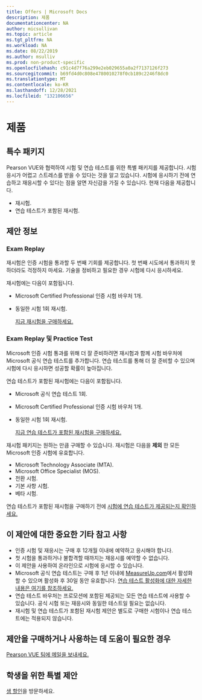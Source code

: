 ```yaml
---
title: Offers | Microsoft Docs
description: 제품
documentationcenter: NA
author: micsullivan
ms.topic: article
ms.tgt_pltfrm: NA
ms.workload: NA
ms.date: 08/22/2019
ms.author: msulliv
ms.prod: non-product-specific
ms.openlocfilehash: c91c4d7f76a299e2eb029655a0a2f7137126f273
ms.sourcegitcommit: b69fd4d0c808e4780010278f0cb189c2246f8dc0
ms.translationtype: MT
ms.contentlocale: ko-KR
ms.lasthandoff: 12/28/2021
ms.locfileid: "132106656"
---
```

# <a name="offers"></a>제품

## <a name="special-packages"></a>특수 패키지

Pearson VUE와 협력하여 시험 및 연습 테스트를 위한 특별 패키지를 제공합니다. 시험 응시가 어렵고 스트레스를 받을 수 있다는 것을 알고 있습니다. 시험에 응시하기 전에 연습하고 재응시할 수 있다는 점을 알면 자신감을 가질 수 있습니다. 현재 다음을 제공합니다.

- 재시험.
- 연습 테스트가 포함된 재시험.

## <a name="about-the-offers"></a>제안 정보

### <a name="exam-replay"></a>Exam Replay

재시험은 인증 시험을 통과할 두 번째 기회를 제공합니다. 첫 번째 시도에서 통과하지 못하더라도 걱정하지 마세요. 기술을 정비하고 필요한 경우 시험에 다시 응시하세요.

재시험에는 다음이 포함됩니다.

- Microsoft Certified Professional 인증 시험 바우처 1개.
- 동일한 시험 1회 재시험.

  [지금 재시험을 구매하세요.](https://www.mindhub.com/p/Microsoft-Exam-Replay?utm_source=msftmarketing&utm_medium=msft_offers&utm_campaign=ExamReplayFY20&utm_term=ERFY20&utm_content=weblink3)

### <a name="exam-replay-with-practice-test"></a>Exam Replay 및 Practice Test

Microsoft 인증 시험 통과를 위해 더 잘 준비하려면 재시험과 함께 시험 바우처에 Microsoft 공식 연습 테스트를 추가합니다. 연습 테스트를 통해 더 잘 준비할 수 있으며 시험에 다시 응시하면 성공할 확률이 높아집니다.

연습 테스트가 포함된 재시험에는 다음이 포함됩니다.

- Microsoft 공식 연습 테스트 1회.
- Microsoft Certified Professional 인증 시험 바우처 1개.
- 동일한 시험 1회 재시험.

  [지금 연습 테스트가 포함된 재시험을 구매하세요.](https://www.mindhub.com/p/Microsoft-Exam-Replay-PT?utm_source=msftmarketing&utm_medium=msft_offers&utm_campaign=ExamReplayFY20&utm_term=ERFY20&utm_content=weblink)

재시험 패키지는 원하는 만큼 구매할 수 있습니다. 재시험은 다음을 **제외** 한 모든 Microsoft 인증 시험에 유효합니다.
- Microsoft Technology Associate (MTA).
- Microsoft Office Specialist (MOS).
- 전환 시험.
- 기본 사항 시험.
- 베타 시험.

연습 테스트가 포함된 재시험을 구매하기 전에 [시험에 연습 테스트가 제공되는지 확인하세요.](https://www.mindhub.com/shop/microsoft?facetValueFilter=tenant~content-type%3Apractice-tests)

## <a name="other-important-notes-about-this-offer"></a>이 제안에 대한 중요한 기타 참고 사항

- 인증 시험 및 재응시는 구매 후 12개월 이내에 예약하고 응시해야 합니다.
- 첫 시험을 통과하거나 불합격할 때까지는 재응시를 예약할 수 없습니다.
- 이 제안을 사용하여 온라인으로 시험에 응시할 수 있습니다.
- Microsoft 공식 연습 테스트는 구매 후 1년 이내에 [MeasureUp.com](https://www.measureup.com/)에서 활성화할 수 있으며 활성화 후 30일 동안 유효합니다. [연습 테스트 활성화에 대한 자세한 내용은 여기를 참조하세요.](https://home.pearsonvue.com/microsoft/practicetests)
- 연습 테스트 바우처는 프로모션에 포함된 제공되는 모든 연습 테스트에 사용할 수 있습니다. 공식 시험 또는 재응시와 동일한 테스트일 필요는 없습니다.
- 재시험 및 연습 테스트가 포함된 재시험 제안은 별도로 구매한 시험이나 연습 테스트에는 적용되지 않습니다. 

## <a name="if-you-need-help-purchasing-or-redeeming-these-offers"></a>제안을 구매하거나 사용하는 데 도움이 필요한 경우
[Pearson VUE 팀에 메일을 보내세요.](https://mindhub@pearson.com/)

## <a name="special-offers-for-students"></a>학생을 위한 특별 제안
[생 할인](/learn/certifications/student-discounts)을 방문하세요.
